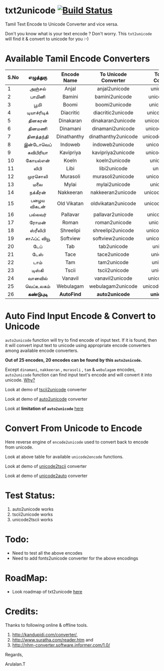 txt2unicode [![Build Status](https://travis-ci.org/arulalant/txt2unicode.png)](https://travis-ci.org/arulalant/txt2unicode)
===========
Tamil Text Encode to Unicode Converter and vice versa.

Don't you know what is your text encode ? Don't worry. This `txt2unicode` will find it & convert to unicode for you :-)


Available Tamil Encode Converters
=================================

| S.No  | எழுத்துரு | Encode Name | To Unicode Converter | To Encode Convereter |
| ---- | :---------: | :---------: | :---------: | :---------: |
| 1 | அஞ்சல் | Anjal | anjal2unicode | unicode2anjal|
| 2 |  பாமினி | Bamini|  bamini2unicode| unicode2bamini|
| 3 | பூமி  | Boomi  |  boomi2unicode| unicode2boomi| 
| 4 | டியாச்ரிடிக்|       Diacritic|  diacritic2unicode | unicode2diacritic|
| 5 | தினகரன் | Dinakaran |  dinakaran2unicode | unicode2dinakaran|
| 6 | தினமணி  | Dinamani  | dinamani2unicode  | unicode2dinamani ||
| 7 | தினத்தந்தி |Dinathanthy |  dinathanthy2unicode|unicode2dinathanthy|            
| 8 | இன்டோவெப்   | Indoweb    | indoweb2unicode   | unicode2indoweb  |
| 9 |  கவிபிரியா |  Kavipriya  | kavipriya2unicode| unicode2kavipriya|     
| 10 | கோயல்என்   |  Koeln      | koeln2unicode    |  unicode2koeln  |
| 11| லிபி     |  Libi       |  libi2unicode    | unicode2libi   |
| 12| முரசொலி | Murasoli |  murasoli2unicode | unicode2murasoli |
| 13| மலை  |  Mylai    |mylai2unicode      | unicode2mylai|
| 14| நக்கீரன்  |Nakkeeran|     nakkeeran2unicode| unicode2nakkeeran|
| 15| பழைய விகடன்  | Old Vikatan  | oldvikatan2unicode | unicode2oldvikatan |
| 16| பல்லவர்  | Pallavar      | pallavar2unicode  | unicode2pallavar | 
| 17| ரோமன்   | Roman   | roman2unicode  | unicode2roman |
| 18| ஸ்ரீலிபி|Shreelipi|shreelipi2unicode| unicode2shreelipi|
| 19|  சாஃப்ட் வியூ |Softview|softview2unicode | unicode2softview|
| 20| டேப்    | Tab  | tab2unicode  | unicode2tab|
| 21| டேஸ்   | Tace  | tace2unicode | unicode2tace |
| 22| டாம்   |  Tam  |tam2unicode | unicode2tam|
| 23| டிஸ்கி |Tscii  |    tscii2unicode|   unicode2tscii|   
| 24| வானவில் |  Vanavil  | vanavil2unicode  |  unicode2vanavil |
| 25| வெப்உலகம்   | Webulagam | webulagam2unicode |  unicode2webulagam |
| 26| **கண்டுபுடி**| **AutoFind**    | **auto2unicode**|       **unicode2auto**           |



Auto Find Input Encode & Convert to Unicode
===========================================

  `auto2unicode` function will try to find encode of input text. If it is found, then it will convert input text to unicode using appropriate encode converters among available encode converters.
  
  **Out of 25 encodes, 20 encodes can be found by this `auto2unicode`.** 
  
  Except `dinamani`, `nakkeeran` , `murasoli` , `tam` & `webulagam` encodes, `auto2unicode` function can find input text's encode and will convert it into unicode. [Why?](example/encodes_chars/README.md)
  
  Look at demo of [tscii2unicode](example/demo_tscii2utf8.py) converter

  Look at demo of [auto2unicode](example/demo_auto2utf8.py) converter
  
  Look at **limitation of `auto2unicode`** [here](example/encodes_chars/README.md)
  
  

  
Convert From Unicode to Encode
==============================
  Here reverse engine of `encode2unicode` used to convert back to encode from unicode.
  
  Look at above table for available `unicode2encode` functions.
  
  Look at demo of [unicode2tscii](example/demo_utf8_2_tscii.py) converter
  
  Look at demo of [unicode2auto](example/demo_utf8_2_auto.py) converter
  

Test Status:
===========
  1. auto2unicode works
  2. tscii2unicode works
  3. unicode2tscii works
   


Todo:
====
  * Need to test all the above encodes
  * Need to add fonts2unicode converter for the above encodings
  

RoadMap:
=======
  * Look roadmap of txt2unicode [here](https://github.com/arulalant/txt2unicode/wiki/RoadMap)
  

Credits:
=======
  Thanks to following online & offline tools.
  1. http://kandupidi.com/converter/,
  2. http://www.suratha.com/reader.htm  and 
  3. http://nhm-converter.software.informer.com/1.0/ 
  
Regards,

Arulalan.T
  
